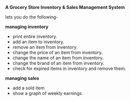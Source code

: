 **A Grocery Store Inventory & Sales Management System**

lets you do the following-

**managing inventory**
  * print entire inventory.
  * add an item to inventory.
  * remove an item from inventory.
  * change the price of an item from inventory.
  * change the name of an item from inventory.
  * change the brand of an item from inventory.
  * check for expired items in inventory and remove them.

**managing sales**
  * add a sold item
  * show a graph of weekly earnings
